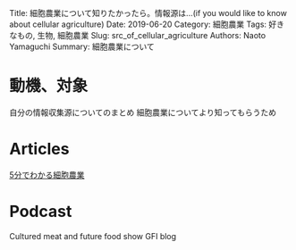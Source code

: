 Title: 細胞農業について知りたかったら。情報源は...(if you would like to know about cellular agriculture)
Date: 2019-06-20
Category: 細胞農業
Tags: 好きなもの, 生物, 細胞農業
Slug: src_of_cellular_agriculture
Authors: Naoto Yamaguchi
Summary: 細胞農業について


# 動機、対象
自分の情報収集源についてのまとめ
細胞農業についてより知ってもらうため

# Articles
[5分でわかる細胞農業](https://bit.ly/2KYuwcI)


# Podcast
Cultured meat and future food show
GFI blog